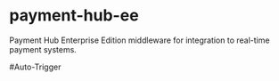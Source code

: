 # payment-hub-ee
Payment Hub Enterprise Edition middleware for integration to real-time payment systems. 

#Auto-Trigger
